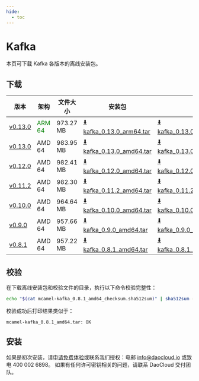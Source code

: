 ```yaml
---
hide:
  - toc
---
```


# Kafka

本页可下载 Kafka 各版本的离线安装包。

## 下载

| 版本 | 架构 | 文件大小 | 安装包 | 校验文件 | 更新日期 |
| ---- | --- | ------ | ----- | ------- | ------- |
| [v0.13.0](../../../middleware/kafka/release-notes.md) | <font color="green">ARM 64</font> | 973.27 MB | [:arrow_down: kafka_0.13.0_arm64.tar](https://qiniu-download-public.daocloud.io/DaoCloud_Enterprise/mcamel-kafka_0.13.0_arm64.tar) | [:arrow_down: kafka_0.13.0_arm64_checksum.sha512sum](https://qiniu-download-public.daocloud.io/DaoCloud_Enterprise/mcamel-kafka_0.13.0_arm64_checksum.sha512sum) | 2024-04-03 |
| [v0.13.0](../../../middleware/kafka/release-notes.md) | AMD 64 | 983.95 MB | [:arrow_down: kafka_0.13.0_amd64.tar](https://qiniu-download-public.daocloud.io/DaoCloud_Enterprise/mcamel-kafka_0.13.0_amd64.tar) | [:arrow_down: kafka_0.13.0_amd64_checksum.sha512sum](https://qiniu-download-public.daocloud.io/DaoCloud_Enterprise/mcamel-kafka_0.13.0_amd64_checksum.sha512sum) | 2024-04-03 |
| [v0.12.0](../../../middleware/kafka/release-notes.md) | AMD 64 | 982.41 MB | [:arrow_down: kafka_0.12.0_amd64.tar](https://qiniu-download-public.daocloud.io/DaoCloud_Enterprise/mcamel-kafka_0.12.0_amd64.tar) | [:arrow_down: kafka_0.12.0_amd64_checksum.sha512sum](https://qiniu-download-public.daocloud.io/DaoCloud_Enterprise/mcamel-kafka_0.12.0_amd64_checksum.sha512sum) | 2024-02-01 |
| [v0.11.2](../../../middleware/kafka/release-notes.md) | AMD 64 | 982.30 MB | [:arrow_down: kafka_0.11.2_amd64.tar](https://qiniu-download-public.daocloud.io/DaoCloud_Enterprise/mcamel-kafka_0.11.2_amd64.tar) | [:arrow_down: kafka_0.11.2_amd64_checksum.sha512sum](https://qiniu-download-public.daocloud.io/DaoCloud_Enterprise/mcamel-kafka_0.11.2_amd64_checksum.sha512sum) | 2024-01-04 |
| [v0.10.0](../../../middleware/kafka/release-notes.md) | AMD 64 | 964.64 MB | [:arrow_down: kafka_0.10.0_amd64.tar](https://qiniu-download-public.daocloud.io/DaoCloud_Enterprise/mcamel-kafka_0.10.0_amd64.tar) | [:arrow_down: kafka_0.10.0_amd64_checksum.sha512sum](https://qiniu-download-public.daocloud.io/DaoCloud_Enterprise/mcamel-kafka_0.10.0_amd64_checksum.sha512sum) | 2023-12-10 |
| [v0.9.0](../../../middleware/kafka/release-notes.md) | AMD 64 | 957.66 MB | [:arrow_down: kafka_0.9.0_amd64.tar](https://qiniu-download-public.daocloud.io/DaoCloud_Enterprise/mcamel-kafka_0.9.0_amd64.tar) | [:arrow_down: kafka_0.9.0_amd64_checksum.sha512sum](https://qiniu-download-public.daocloud.io/DaoCloud_Enterprise/mcamel-kafka_0.9.0_amd64_checksum.sha512sum) | 2023-11-02 |
| [v0.8.1](../../../middleware/kafka/release-notes.md) | AMD 64 | 957.22 MB | [:arrow_down: kafka_0.8.1_amd64.tar](https://qiniu-download-public.daocloud.io/DaoCloud_Enterprise/mcamel-kafka_0.8.1_amd64.tar) | [:arrow_down: kafka_0.8.1_amd64_checksum.sha512sum](https://qiniu-download-public.daocloud.io/DaoCloud_Enterprise/mcamel-kafka_0.8.1_amd64_checksum.sha512sum) | 2023-10-20 |

## 校验

在下载离线安装包和校验文件的目录，执行以下命令校验完整性：

```sh
echo "$(cat mcamel-kafka_0.8.1_amd64_checksum.sha512sum)" | sha512sum -c
```

校验成功后打印结果类似于：

```none
mcamel-kafka_0.8.1_amd64.tar: OK
```

## 安装

如果是初次安装，请[申请免费体验](../../../dce/license0.md)或联系我们授权：电邮 info@daocloud.io 或致电 400 002 6898。
如果有任何许可密钥相关的问题，请联系 DaoCloud 交付团队。